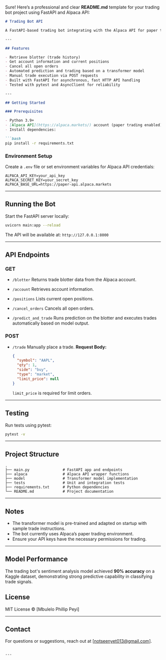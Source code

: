 Sure! Here’s a professional and clear **README.md** template for your trading bot project using FastAPI and Alpaca API:

````markdown
# Trading Bot API

A FastAPI-based trading bot integrating with the Alpaca API for paper trading and automated trade execution using a transformer model for prediction.

---

## Features

- Retrieve blotter (trade history)
- Get account information and current positions
- Cancel all open orders
- Automated prediction and trading based on a transformer model
- Manual trade execution via POST requests
- Built with FastAPI for asynchronous, fast HTTP API handling
- Tested with pytest and AsyncClient for reliability

---

## Getting Started

### Prerequisites

- Python 3.9+
- [Alpaca API](https://alpaca.markets/) account (paper trading enabled)
- Install dependencies:

```bash
pip install -r requirements.txt
````

### Environment Setup

Create a `.env` file or set environment variables for Alpaca API credentials:

```env
ALPACA_API_KEY=your_api_key
ALPACA_SECRET_KEY=your_secret_key
ALPACA_BASE_URL=https://paper-api.alpaca.markets
```

---

## Running the Bot

Start the FastAPI server locally:

```bash
uvicorn main:app --reload
```

The API will be available at: `http://127.0.0.1:8000`

---

## API Endpoints

### GET

* `/blotter`
  Returns trade blotter data from the Alpaca account.

* `/account`
  Retrieves account information.

* `/positions`
  Lists current open positions.

* `/cancel_orders`
  Cancels all open orders.

* `/predict_and_trade`
  Runs prediction on the blotter and executes trades automatically based on model output.

### POST

* `/trade`
  Manually place a trade.
  **Request Body:**

  ```json
  {
    "symbol": "AAPL",
    "qty": 1,
    "side": "buy",
    "type": "market",
    "limit_price": null
  }
  ```

  `limit_price` is required for limit orders.

---

## Testing

Run tests using pytest:

```bash
pytest -v
```

---

## Project Structure

```
.
├── main.py               # FastAPI app and endpoints
├── alpaca                # Alpaca API wrapper functions
├── model                 # Transformer model implementation
├── tests                 # Unit and integration tests
├── requirements.txt      # Python dependencies
└── README.md             # Project documentation
```

---

## Notes

* The transformer model is pre-trained and adapted on startup with sample trade instructions.
* The bot currently uses Alpaca’s paper trading environment.
* Ensure your API keys have the necessary permissions for trading.

---

## Model Performance

The trading bot's sentiment analysis model achieved **90% accuracy** on a Kaggle dataset, demonstrating strong predictive capability in classifying trade signals.


## License

MIT License © \[Mbulelo Phillip Peyi]

---

## Contact

For questions or suggestions, reach out at \[[notseenyet013@gmail.com](mailto:notseenyet013@gmail.com)].

```

---

```
